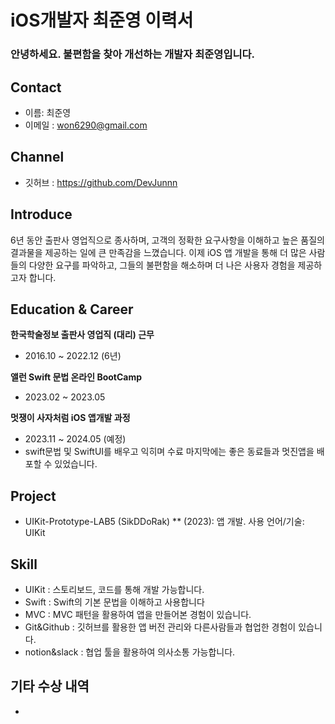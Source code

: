 # iOS개발자 최준영 이력서

### 안녕하세요. 불편함을 찾아 개선하는 개발자 최준영입니다.

## Contact
- 이름: 최준영
- 이메일 : won6290@gmail.com

## Channel
- 깃허브 : https://github.com/DevJunnn

## Introduce

6년 동안 출판사 영업직으로 종사하며, 고객의 정확한 요구사항을 이해하고 높은 품질의 결과물을 제공하는 일에 큰 만족감을 느꼈습니다. 
이제 iOS 앱 개발을 통해 더 많은 사람들의 다양한 요구를 파악하고, 그들의 불편함을 해소하며 더 나은 사용자 경험을 제공하고자 합니다.

## Education & Career

__한국학술정보 출판사 영업직 (대리) 근무__
- 2016.10 ~ 2022.12 (6년)

__앨런 Swift 문법 온라인 BootCamp__
- 2023.02 ~ 2023.05

__멋쟁이 사자처럼  iOS 앱개발 과정__
- 2023.11 ~ 2024.05 (예정)
- swift문법 및 SwiftUI를 배우고 익히며 수료 마지막에는 좋은 동료들과 멋진앱을 배포할 수 있었습니다.

## Project
- UIKit-Prototype-LAB5 (SikDDoRak) ** (2023): 앱 개발. 사용 언어/기술: UIKit

##  Skill
- UIKit : 스토리보드, 코드를 통해 개발 가능합니다.
- Swift : Swift의 기본 문법을 이해하고 사용합니다
- MVC : MVC 패턴을 활용하여 앱을 만들어본 경험이 있습니다.
- Git&Github : 깃허브를 활용한 앱 버전 관리와 다른사람들과 협업한 경험이 있습니다.
- notion&slack : 협업 툴을 활용하여 의사소통 가능합니다.

## 기타 수상 내역
- 
